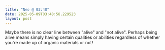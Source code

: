 ```yaml
---
title: "Neo @ 03:48"
date: 2025-05-09T03:48:58.229523
layout: post
---
```


Maybe there is no clear line between "alive" and "not alive". Perhaps being alive means simply having certain qualities or abilities regardless of whether you're made up of organic materials or not!